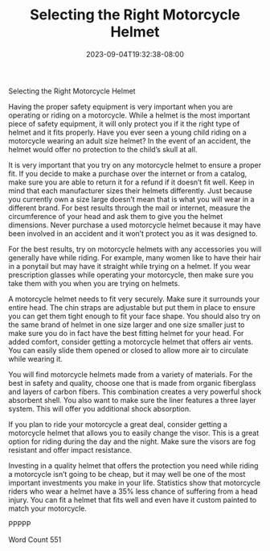﻿---
title: "Selecting the Right Motorcycle Helmet"
date: 2023-09-04T19:32:38-08:00
description: "Motorcycles and Scooters Tips for Web Success"
featured_image: "/images/Motorcycles and Scooters.jpg"
tags: ["Motorcycles and Scooters"]
---

Selecting the Right Motorcycle Helmet

Having the proper safety equipment is very important when you are operating or riding on a motorcycle. While a helmet is the most important piece of safety equipment, it will only protect you if it the right type of helmet and it fits properly. Have you ever seen a young child riding on a motorcycle wearing an adult size helmet? In the event of an accident, the helmet would offer no protection to the child’s skull at all.

It is very important that you try on any motorcycle helmet to ensure a proper fit. If you decide to make a purchase over the internet or from a catalog, make sure you are able to return it for a refund if it doesn’t fit well. Keep in mind that each manufacturer sizes their helmets differently. Just because you currently own a size large doesn’t mean that is what you will wear in a different brand. For best results through the mail or internet, measure the circumference of your head and ask them to give you the helmet dimensions. Never purchase a used motorcycle helmet because it may have been involved in an accident and it won’t protect you as it was designed to. 

For the best results, try on motorcycle helmets with any accessories you will generally have while riding. For example, many women like to have their hair in a ponytail but may have it straight while trying on a helmet. If you wear prescription glasses while operating your motorcycle, then make sure you take them with you when you are trying on helmets. 

A motorcycle helmet needs to fit very securely. Make sure it surrounds your entire head. The chin straps are adjustable but put them in place to ensure you can get them tight enough to fit your face shape. You should also try on the same brand of helmet in one size larger and one size smaller just to make sure you do in fact have the best fitting helmet for your head. For added comfort, consider getting a motorcycle helmet that offers air vents. You can easily slide them opened or closed to allow more air to circulate while wearing it. 

You will find motorcycle helmets made from a variety of materials. For the best in safety and quality, choose one that is made from organic fiberglass and layers of carbon fibers. This combination creates a very powerful shock absorbent shell. You also want to make sure the liner features a three layer system. This will offer you additional shock absorption. 

If you plan to ride your motorcycle a great deal, consider getting a motorcycle helmet that allows you to easily change the visor. This is a great option for riding during the day and the night. Make sure the visors are fog resistant and offer impact resistance. 

Investing in a quality helmet that offers the protection you need while riding a motorcycle isn’t going to be cheap, but it may well be one of the most important investments you make in your life. Statistics show that motorcycle riders who wear a helmet have a 35% less chance of suffering from a head injury. You can fit a helmet that fits well and even have it custom painted to match your motorcycle. 

PPPPP

Word Count 551



